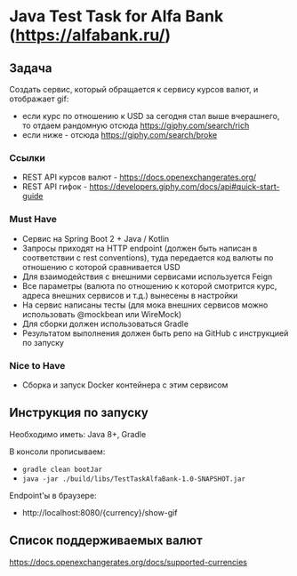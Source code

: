 # Java Test Task for Alfa Bank (https://alfabank.ru/)

## Задача

Создать сервис, который обращается к сервису курсов валют, и отображает gif:
- если курс по отношению к USD за сегодня стал выше вчерашнего, то отдаем рандомную отсюда https://giphy.com/search/rich
- если ниже - отсюда https://giphy.com/search/broke

### Ссылки

- REST API курсов валют - https://docs.openexchangerates.org/
- REST API гифок - https://developers.giphy.com/docs/api#quick-start-guide

### Must Have

- Сервис на Spring Boot 2 + Java / Kotlin
- Запросы приходят на HTTP endpoint (должен быть написан в соответствии с rest conventions), туда передается код валюты по отношению с которой сравнивается USD
- Для взаимодействия с внешними сервисами используется Feign
- Все параметры (валюта по отношению к которой смотрится курс, адреса внешних сервисов и т.д.) вынесены в настройки
- На сервис написаны тесты (для мока внешних сервисов можно использовать @mockbean или WireMock)
- Для сборки должен использоваться Gradle
- Результатом выполнения должен быть репо на GitHub с инструкцией по запуску

### Nice to Have

- Сборка и запуск Docker контейнера с этим сервисом

## Инструкция по запуску

Необходимо иметь: Java 8+, Gradle

В консоли прописываем:
- ```gradle clean bootJar```
- ```java -jar ./build/libs/TestTaskAlfaBank-1.0-SNAPSHOT.jar```

Endpoint'ы в браузере:
- http://localhost:8080/{currency}/show-gif

## Список поддерживаемых валют

https://docs.openexchangerates.org/docs/supported-currencies
